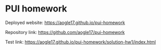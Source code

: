 # PUI homework

Deployed website: https://aogle17.github.io/pui-homework

Repository link: https://github.com/aogle17/pui-homework

Test link: https://aogle17.github.io/pui-homework/solution-hw1/index.html


